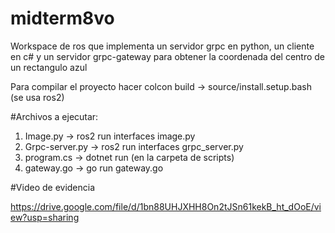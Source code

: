 # midterm8vo

Workspace de ros que implementa un servidor grpc en python, un cliente en c# y un servidor grpc-gateway para obtener la coordenada del centro de un rectangulo azul



Para compilar el proyecto hacer colcon build -> source/install.setup.bash (se usa ros2)

#Archivos a ejecutar:
1) Image.py -> ros2 run interfaces image.py
2) Grpc-server.py -> ros2 run interfaces grpc_server.py
3) program.cs -> dotnet run (en la carpeta de scripts)
4) gateway.go -> go run gateway.go

#Video de evidencia 

https://drive.google.com/file/d/1bn88UHJXHH8On2tJSn61kekB_ht_dOoE/view?usp=sharing

